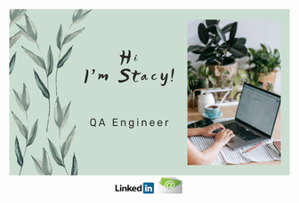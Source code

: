 <div id="header" align="center">
<img src="Picture/hi.png"  width="520" height="300">
<a href="https://linkedin.com/in/anastasiia-antipina-antipka"><img src="Picture/LinkedIn.png" width="70" height="20"></a>
<a href="mailto:antipkaanastasina@gmail.com"><img src="Picture/email.jpeg" width="50" height="30"></a>
</div>

